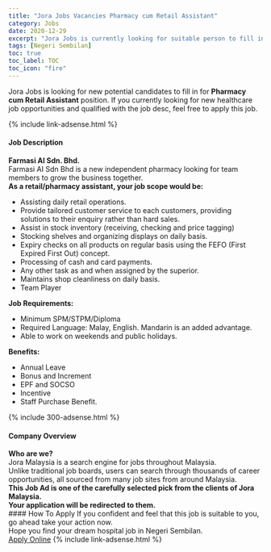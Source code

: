 ```yaml
---
title: "Jora Jobs Vacancies Pharmacy cum Retail Assistant" 
category: Jobs 
date: 2020-12-29 
excerpt: "Jora Jobs is currently looking for suitable person to fill in the Pharmacy cum Retail Assistant which positioned at Negeri Sembilan" 
tags: [Negeri Sembilan] 
toc: true 
toc_label: TOC 
toc_icon: "fire" 
--- 
```


<p>Jora Jobs is looking for new potential candidates to fill in for <b>Pharmacy cum Retail Assistant</b> position. If you currently looking for new healthcare job opportunities and qualified with the job desc, feel free to apply this job.
</p>{% include link-adsense.html %} 
<div><div><div><h4>Job Description</h4></div></div><div><div><span><div><div><strong>Farmasi AI Sdn. Bhd.</strong></div><div>Farmasi AI Sdn Bhd is a new independent pharmacy looking for team members to grow the business together.</div><div><strong>As a retail/pharmacy assistant, your job scope would be:</strong><ul><li>Assisting daily retail operations.</li><li>Provide tailored customer service to each customers, providing solutions to their enquiry rather than hard sales.</li><li>Assist in stock inventory (receiving, checking and price tagging)</li><li>Stocking shelves and organizing displays on daily basis.</li><li>Expiry checks on all products on regular basis using the FEFO (First Expired First Out) concept.</li><li>Processing of cash and card payments.</li><li>Any other task as and when assigned by the superior.</li><li>Maintains shop cleanliness on daily basis.</li><li>Team Player</li></ul><div><strong>Job Requirements:</strong><ul><li>Minimum SPM/STPM/Diploma</li><li>Required Language: Malay, English. Mandarin is an added advantage.</li><li>Able to work on weekends and public holidays.</li></ul></div></div><div><strong>Benefits:</strong><ul><li>Annual Leave</li><li>Bonus and Increment</li><li>EPF and SOCSO</li><li>Incentive</li><li>Staff Purchase Benefit.</li></ul></div></div></span></div></div></div> 
{% include 300-adsense.html %} 
<div><div><div><h4>Company Overview</h4></div></div><div><div><span><div><div>
<strong>Who are we?</strong></div>
<div>
	Jora Malaysia is a search engine for jobs throughout Malaysia.<br>
	Unlike traditional job boards, users can search through thousands of career opportunities, all sourced from many job sites from around Malaysia.&#160;</div>
<div>
<div>
<strong>This Job Ad is one of the carefully selected pick from the clients of Jora Malaysia.</strong></div>
<div>
<strong>Your application will be redirected to them.</strong></div>
</div></div></span></div></div></div> 
#### How To Apply 
If you confident and feel that this job is suitable to you, go ahead take your action now. <br/> 
Hope you find your dream hospital job in Negeri Sembilan. <br/> 
<a href="https://www.jobstreet.com.my/en/job/pharmacy-cum-retail-assistant-4452435?jobId=jobstreet-my-job-4452435&sectionRank=2&token=0~ef1375a7-dbe5-4196-aa8d-4dedf1591e47&fr=SRP%20View%20In%20New%20Ta" class="btn btn--warning" target="_blank" rel="nofollow noopenner">Apply Online</a> 
{% include link-adsense.html %} 